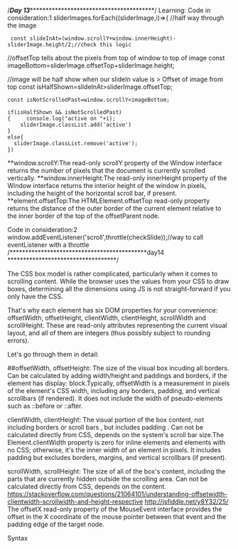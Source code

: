 /***************************Day 13*******************************************************************/
Learning:
Code in consideration:1
 sliderImages.forEach((sliderImage,i)=>{
     //half way through the image
    
     const slideInAt=(window.scrollY+window.innerHeight)-sliderImage.height/2;//check this logic  
     
  //offsetTop tells about the pixels from top of window to top of image
   const imageBottom=sliderImage.offsetTop+sliderImage.height;
   
   //image will be half show when our slideIn value is > Offset of image from top
    const isHalfShown=slideInAt>sliderImage.offsetTop;
    
    const isNotScrolledPast=window.scrollY<imageBottom;
    
    if(isHalfShown && isNotScrolledPast)
    {     console.log("active on "+i);
        sliderImage.classList.add('active')
    }
    else{
      sliderImage.classList.remove('active');
    })
**window.scrollY:The read-only scrollY property of the Window interface returns the number of pixels that the document is currently scrolled vertically. 
**window.innerHeight:The read-only innerHeight property of the Window interface returns the interior height of the window in pixels, including the height 
                    of the horizontal scroll bar, if present.
**element.offsetTop:The HTMLElement.offsetTop read-only property returns the distance of the outer border of the current element relative to the
                      inner border of the top of the offsetParent node.  
                      
   Code in consideration:2
   window.addEventListener('scroll',throttle(checkSlide));//way to call eventListener with a throttle
/********************************************day14 ***********************************/


The CSS box model is rather complicated, particularly when it comes to scrolling content. While the browser uses the values from your CSS to draw boxes,
determining all the dimensions using JS is not straight-forward if you only have the CSS.

That's why each element has six DOM properties for your convenience: offsetWidth, offsetHeight, clientWidth, clientHeight, scrollWidth and scrollHeight.
These are read-only attributes representing the current visual layout, and all of them are integers (thus possibly subject to rounding errors).

Let's go through them in detail:

##offsetWidth, offsetHeight: The size of the visual box incuding all borders. 
Can be calculated by adding width/height and paddings and borders, if the element has display: block.Typically, offsetWidth is a measurement in pixels of the element's
CSS width, including any borders, padding, and vertical scrollbars (if rendered).
It does not include the width of pseudo-elements such as ::before or ::after.

clientWidth, clientHeight: The visual portion of the box content, not including borders or scroll bars , but includes padding . 
Can not be calculated directly from CSS, depends on the system's scroll bar size.The Element.clientWidth property is zero for inline elements and elements with no CSS;
otherwise, it's the inner width of an element in pixels. 
It includes padding but excludes borders, margins, and vertical scrollbars (if present).

scrollWidth, scrollHeight: The size of all of the box's content, including the parts that are currently hidden 
outside the scrolling area. Can not be calculated directly from CSS, depends on the content.
https://stackoverflow.com/questions/21064101/understanding-offsetwidth-clientwidth-scrollwidth-and-height-respective
   http://jsfiddle.net/y8Y32/25/
The offsetX read-only property of the MouseEvent interface provides the offset in the X coordinate of the mouse pointer between that event and
the padding edge of the target node. 

Syntax   
